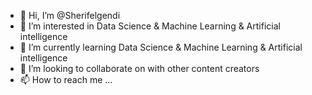 - 👋 Hi, I’m @Sherifelgendi
- 👀 I’m interested in Data Science & Machine Learning & Artificial intelligence
- 🌱 I’m currently learning Data Science & Machine Learning & Artificial intelligence
- 💞️ I’m looking to collaborate on with other content creators
- 📫 How to reach me ...

<!---
Sherifelgendi/Sherifelgendi is a ✨ special ✨ repository because its `README.md` (this file) appears on your GitHub profile.
You can click the Preview link to take a look at your changes.
--->
